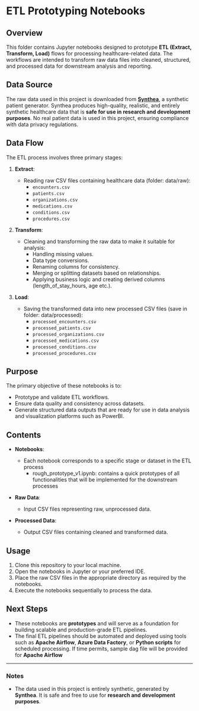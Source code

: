 # ETL Prototyping Notebooks

## Overview

This folder contains Jupyter notebooks designed to prototype **ETL (Extract, Transform, Load)** flows for processing healthcare-related data. The workflows are intended to transform raw data files into cleaned, structured, and processed data for downstream analysis and reporting.

## Data Source

The raw data used in this project is downloaded from **[Synthea](https://synthea.mitre.org/downloads)**, a synthetic patient generator. Synthea produces high-quality, realistic, and entirely synthetic healthcare data that is **safe for use in research and development purposes**. No real patient data is used in this project, ensuring compliance with data privacy regulations.

## Data Flow

The ETL process involves three primary stages:

1. **Extract**:
   - Reading raw CSV files containing healthcare data (folder: data/raw):
     - `encounters.csv`
     - `patients.csv`
     - `organizations.csv`
     - `medications.csv`
     - `conditions.csv`
     - `procedures.csv`

2. **Transform**:
   - Cleaning and transforming the raw data to make it suitable for analysis:
     - Handling missing values.
     - Data type conversions.
     - Renaming columns for consistency.
     - Merging or splitting datasets based on relationships.
     - Applying business logic and creating derived columns (length_of_stay_hours, age etc.).

3. **Load**:
   - Saving the transformed data into new processed CSV files (save in folder: data/processed):
     - `processed_encounters.csv`
     - `processed_patients.csv`
     - `processed_organizations.csv`
     - `processed_medications.csv`
     - `processed_conditions.csv`
     - `processed_procedures.csv`

## Purpose

The primary objective of these notebooks is to:

- Prototype and validate ETL workflows.
- Ensure data quality and consistency across datasets.
- Generate structured data outputs that are ready for use in data analysis and visualization platforms such as PowerBI.

## Contents

- **Notebooks**:
  - Each notebook corresponds to a specific stage or dataset in the ETL process
    - rough_prototype_v1.ipynb: contains a quick prototypes of all functionalities that will be implemented for the downstream processes
  
- **Raw Data**:
  - Input CSV files representing raw, unprocessed data.

- **Processed Data**:
  - Output CSV files containing cleaned and transformed data.

## Usage

1. Clone this repository to your local machine.
2. Open the notebooks in Jupyter or your preferred IDE.
3. Place the raw CSV files in the appropriate directory as required by the notebooks.
4. Execute the notebooks sequentially to process the data.

## Next Steps

- These notebooks are **prototypes** and will serve as a foundation for building scalable and production-grade ETL pipelines.
- The final ETL pipelines should be automated and deployed using tools such as **Apache Airflow**, **Azure Data Factory**, or **Python scripts** for scheduled processing. If time permits, sample dag file will be provided for **Apache Airflow**

---

### Notes

- The data used in this project is entirely synthetic, generated by **Synthea**. It is safe and free to use for **research and development purposes**.
